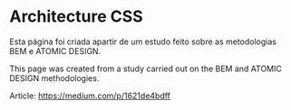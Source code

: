 # Architecture CSS

Esta página foi criada apartir de um estudo feito sobre as metodologias BEM e ATOMIC DESIGN.

This page was created from a study carried out on the BEM and ATOMIC DESIGN methodologies.

Article: https://medium.com/p/1621de4bdff

